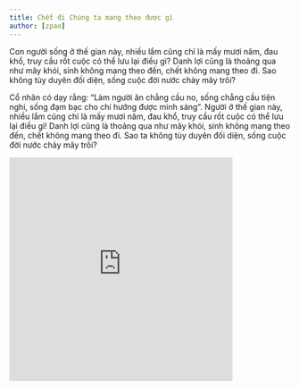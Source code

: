 ```yaml
---
title: Chết đi Chúng ta mang theo được gì
author: [zpao]
---
```


Con người sống ở thế gian này, nhiều lắm cũng chỉ là mấy mươi năm, đau khổ, truy cầu rốt cuộc có thể lưu lại điều gì? Danh lợi cũng là thoảng qua như mây khói, sinh không mang theo đến, chết không mang theo đi. Sao không tùy duyên đối diện, sống cuộc đời nước chảy mây trôi? 

Cổ nhân có dạy rằng: “Làm người ăn chẳng cầu no, sống chẳng cầu tiện nghi, sống đạm bạc cho chí hướng được minh sáng”. Người ở thế gian này, nhiều lắm cũng chỉ là mấy mươi năm, đau khổ, truy cầu rốt cuộc có thể lưu lại điều gì! Danh lợi cũng là thoảng qua như mây khói, sinh không mang theo đến, chết không mang theo đi. Sao ta không tùy duyên đối diện, sống cuộc đời nước chảy mây trôi?



<iframe src="https://www.facebook.com/plugins/video.php?href=https%3A%2F%2Fwww.facebook.com%2Fkhonggianphatphap%2Fvideos%2F1820751791569587%2F&show_text=0&width=476" width="400" height="400" style="border:none;overflow:hidden" scrolling="no" frameborder="0" allowTransparency="true" allowFullScreen="true"></iframe>